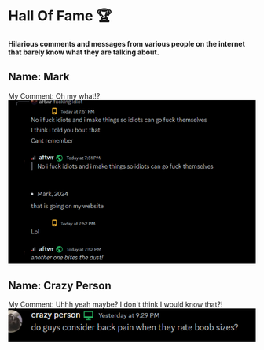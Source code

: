 

# Hall Of Fame 🏆


#### Hilarious comments and messages from various people on the internet that barely know what they are talking about.


## Name: Mark
My Comment: Oh my what!?
![img](./mark-being-mark.png ':size=200')



## Name: Crazy Person

My Comment: Uhhh yeah maybe? I don't think I would know that?!
![img](./jas-being-crazy.png ':size=200')

